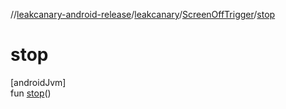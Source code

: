 //[leakcanary-android-release](../../../index.md)/[leakcanary](../index.md)/[ScreenOffTrigger](index.md)/[stop](stop.md)

# stop

[androidJvm]\
fun [stop](stop.md)()
